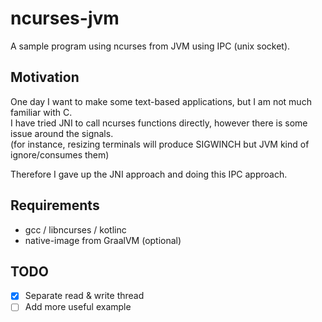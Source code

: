 # ncurses-jvm

A sample program using ncurses from JVM using IPC (unix socket).  

## Motivation

One day I want to make some text-based applications, but I am not much familiar with C.  
I have tried JNI to call ncurses functions directly, however there is some issue around the signals.  
(for instance, resizing terminals will produce SIGWINCH but JVM kind of ignore/consumes them)

Therefore I gave up the JNI approach and doing this IPC approach.

## Requirements

- gcc / libncurses / kotlinc
- native-image from GraalVM (optional)

## TODO

- [x] Separate read & write thread
- [ ] Add more useful example
